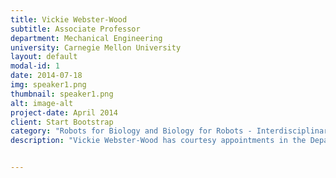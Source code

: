 ```yaml
---
title: Vickie Webster-Wood
subtitle: Associate Professor
department: Mechanical Engineering
university: Carnegie Mellon University
layout: default
modal-id: 1
date: 2014-07-18
img: speaker1.png
thumbnail: speaker1.png
alt: image-alt
project-date: April 2014
client: Start Bootstrap
category: "Robots for Biology and Biology for Robots - Interdisciplinary research at the interface of biology and robotics"
description: "Vickie Webster-Wood has courtesy appointments in the Department of Biomedical Engineering, the McGowan Institute of Regenerative Medicine, and the Robotics Institute. She is the director of the C.M.U. Biohybrid and Organic Robotics Group and has a long-term research goal to develop completely organic, biodegradable, autonomous robots. Research in the C.M.U. B.O.R.G. brings together bio-inspired robotics, tissue engineering, and computational neuroscience to study and model neuromuscular control and translate findings to the creation of renewable robotic devices. Dr. Webster-Wood completed her postdoc at Case Western Reserve University in the Tissue Fabrication and Mechanobiology Lab under the direction of Dr. Ozan Akkus. During her postdoc, Dr. Webster-Wood was supported by the T32 Training Grant in Musculoskeletal Research. She received her Ph.D. in Mechanical Engineering from the same institution as an N.S.F. Graduate Research Fellow in the Biologically Inspired Robotics Lab, during which time she was co-advised by Drs. Roger Quinn, Ozan Akkus, and Hillel Chiel. She received the NSF CAREER Award in 2021 and leads the SSymBioTIC MURI on Integrated Biohybrid Actuators team. She is also a co-PI of the N.S.F. NeuroNex Network on Communication, Coordination, and Control in Neuromechanical Systems (C3NS), and has received additional funding from the NSF Foundational Research in Robotics Program, a PITA grant from the Commonwealth of Pennsylvania, Department of Community and Economic Development, as well as funding from the PA Manufacturing Initiative, and the Manufacturing Futures Initiative."


---
```

